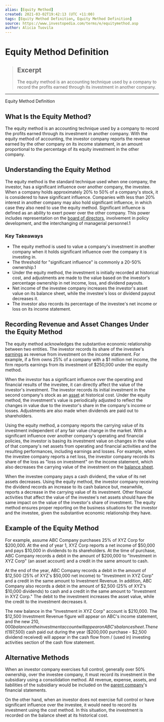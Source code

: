 ```yaml
---
alias: [Equity Method]
created: 2021-03-02T19:42:13 (UTC +11:00)
tags: [Equity Method Definition, Equity Method Definition]
source: https://www.investopedia.com/terms/e/equitymethod.asp
author: Alicia Tuovila
---
```


# Equity Method Definition

> ## Excerpt
> The equity method is an accounting technique used by a company to record the profits earned through its investment in another company.

---

Equity Method Definition
## What Is the Equity Method?

The equity method is an accounting technique used by a company to record the profits earned through its investment in another company. With the equity method of accounting, the investor company reports the revenue earned by the other company on its income statement, in an amount proportional to the percentage of its equity investment in the other company.

## Understanding the Equity Method

The equity method is the standard technique used when one company, the investor, has a significant influence over another company, the investee. When a company holds approximately 20% to 50% of a company's stock, it is considered to have significant influence. Companies with less than 20% interest in another company may also hold significant influence, in which case they also need to use the equity method. Significant influence is defined as an ability to exert power over the other company. This power includes representation on the [board of directors](https://www.investopedia.com/terms/b/boardofdirectors.asp), involvement in policy development, and the interchanging of managerial personnel.1

### Key Takeaways

-   The equity method is used to value a company's investment in another company when it holds significant influence over the company it is investing in.
-   The threshold for "significant influence" is commonly a 20-50% ownership.1
-   Under the equity method, the investment is initially recorded at historical cost, and adjustments are made to the value based on the investor's percentage ownership in net income, loss, and dividend payouts.
-   Net income of the investee company increases the investor's asset value on its balance sheet, while the investee's loss or dividend payout decreases it.
-   The investor also records its percentage of the investee's net income or loss on its income statement.

## Recording Revenue and Asset Changes Under the Equity Method

The equity method acknowledges the substantive economic relationship between two entities. The investor records its share of the investee's [earnings](https://www.investopedia.com/terms/e/earnings.asp) as revenue from investment on the income statement. For example, if a firm owns 25% of a company with a $1 million net income, the firm reports earnings from its investment of $250,000 under the equity method.

When the investor has a significant influence over the operating and financial results of the investee, it can directly affect the value of the investor's investment. The investor records its initial investment in the second company's stock as an [asset](https://www.investopedia.com/terms/a/asset.asp) at historical cost. Under the equity method, the investment's value is periodically adjusted to reflect the changes in value due to the investor's share in the company's income or losses. Adjustments are also made when dividends are paid out to shareholders.

Using the equity method, a company reports the carrying value of its investment independent of any fair value change in the market. With a significant influence over another company's operating and financial policies, the investor is basing its investment value on changes in the value of that company's net assets from operating and financial activities and the resulting performances, including earnings and losses. For example, when the investee company reports a net loss, the investor company records its share of the loss as "loss on investment" on the income statement, which also decreases the carrying value of the investment on the [balance sheet](https://www.investopedia.com/terms/b/balancesheet.asp).

When the investee company pays a cash dividend, the value of its net assets decreases. Using the equity method, the investor company receiving the dividend records an increase to its cash balance but, meanwhile, reports a decrease in the carrying value of its investment. Other financial activities that affect the value of the investee's net assets should have the same impact on the value of the investor's share of investment. The equity method ensures proper reporting on the business situations for the investor and the investee, given the substantive economic relationship they have.

## Example of the Equity Method

For example, assume ABC Company purchases 25% of XYZ Corp for $200,000. At the end of year 1, XYZ Corp reports a net income of $50,000 and pays $10,000 in dividends to its shareholders. At the time of purchase, ABC Company records a debit in the amount of $200,000 to "Investment in XYZ Corp" (an asset account) and a credit in the same amount to cash.

At the end of the year, ABC Company records a debit in the amount of $12,500 (25% of XYZ's $50,000 net income) to "Investment in XYZ Corp" and a credit in the same amount to Investment Revenue. In addition, ABC Company also records a debit in the amount of $2,500 (25% of XYZ's $10,000 dividends) to cash and a credit in the same amount to "Investment in XYZ Corp." The debit to the investment increases the asset value, while the credit to the investment decreases it.

The new balance in the "Investment in XYZ Corp" account is $210,000. The $12,500 Investment Revenue figure will appear on ABC's income statement, and the new $210,000 balance in the investment account will appear on ABC's balance sheet. The net ($197,500) cash paid out during the year ($200,000 purchase - $2,500 dividend received) will appear in the cash flow from / (used in) investing activities section of the cash flow statement.

## Alternative Methods

When an investor company exercises full control, generally over 50% ownership, over the investee company, it must record its investment in the subsidiary using a consolidation method. All revenue, expense, assets, and liabilities of the subsidiary would be included on the [parent company](https://www.investopedia.com/terms/p/parentcompany.asp)'s financial statements.

On the other hand, when an investor does not exercise full control or have significant influence over the investee, it would need to record its investment using the cost method. In this situation, the investment is recorded on the balance sheet at its historical cost.
